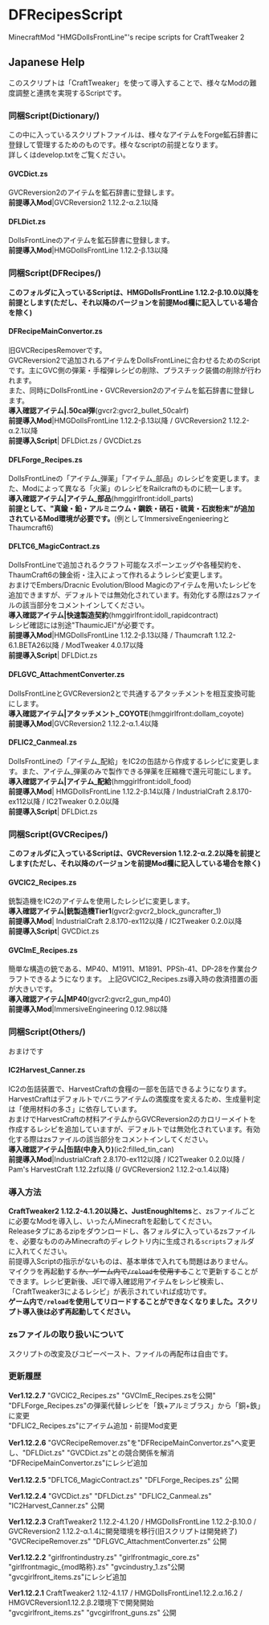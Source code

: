 # DFRecipesScript
MinecraftMod "HMGDollsFrontLine"'s recipe scripts for CraftTweaker 2

## Japanese Help
このスクリプトは「CraftTweaker」を使って導入することで、様々なModの難度調整と連携を実現するScriptです。

### 同梱Script(Dictionary/)
この中に入っているスクリプトファイルは、様々なアイテムをForge鉱石辞書に登録して管理するためのものです。様々なscriptの前提となります。  
詳しくはdevelop.txtをご覧ください。

#### GVCDict.zs
GVCReversion2のアイテムを鉱石辞書に登録します。  
**前提導入Mod**|GVCReversion2 1.12.2-α.2.1以降 

#### DFLDict.zs
DollsFrontLineのアイテムを鉱石辞書に登録します。  
**前提導入Mod**|HMGDollsFrontLine 1.12.2-β.13以降

### 同梱Script(DFRecipes/)
**このフォルダに入っているScriptは、HMGDollsFrontLine 1.12.2-β.10.0以降を前提とします(ただし、それ以降のバージョンを前提Mod欄に記入している場合を除く)**

#### DFRecipeMainConvertor.zs
旧GVCRecipesRemoverです。  
GVCReversion2で追加されるアイテムをDollsFrontLineに合わせるためのScriptです。主にGVC側の弾薬・手榴弾レシピの削除、プラスチック装備の削除が行われます。  
また、同時にDollsFrontLine・GVCReversion2のアイテムを鉱石辞書に登録します。  
**導入確認アイテム|.50cal弾**(gvcr2:gvcr2_bullet_50calrf)  
**前提導入Mod**|HMGDollsFrontLine 1.12.2-β.13以降 / GVCReversion2 1.12.2-α.2.1以降   
**前提導入Script**| DFLDict.zs / GVCDict.zs

#### DFLForge_Recipes.zs
DollsFrontLineの「アイテム\_弾薬」「アイテム\_部品」のレシピを変更します。また、Modによって異なる「火薬」のレシピをRailcraftのものに統一します。  
**導入確認アイテム|アイテム\_部品**(hmggirlfront:idoll_parts)  
**前提として、"真鍮・鉛・アルミニウム・鋼鉄・硝石・硫黄・石炭粉末"が追加されているMod環境が必要です。**(例としてImmersiveEngenieeringとThaumcraft6)

#### DFLTC6_MagicContract.zs
DollsFrontLineで追加されるクラフト可能なスポーンエッグや各種契約を、ThaumCraft6の錬金術・注入によって作れるようレシピ変更します。  
おまけでEmbers/Dracnic Evolution/Blood Magicのアイテムを用いたレシピを追加できますが、デフォルトでは無効化されています。有効化する際はzsファイルの該当部分をコメントインしてください。  
**導入確認アイテム|快速製造契約**(hmggirlfront:idoll\_rapidcontract)  
レシピ確認には別途"ThaumicJEI"が必要です。  
**前提導入Mod**|HMGDollsFrontLine 1.12.2-β.13以降 / Thaumcraft 1.12.2-6.1.BETA26以降 / ModTweaker 4.0.17以降  
**前提導入Script**| DFLDict.zs

#### DFLGVC_AttachmentConverter.zs
DollsFrontLineとGVCReversion2とで共通するアタッチメントを相互変換可能にします。  
**導入確認アイテム|アタッチメント\_COYOTE**(hmggirlfront:dollam_coyote)  
**前提導入Mod**|GVCReversion2 1.12.2-α.1.4以降

#### DFLIC2_Canmeal.zs
DollsFrontLineの「アイテム\_配給」をIC2の缶詰から作成するレシピに変更します。また、アイテム\_弾薬のみで製作できる弾薬を圧縮機で還元可能にします。  
**導入確認アイテム|アイテム\_配給**(hmggirlfront:idoll_food)  
**前提導入Mod**| HMGDollsFrontLine 1.12.2-β.14以降 / IndustrialCraft 2.8.170-ex112以降 / IC2Tweaker 0.2.0以降  
**前提導入Script**| DFLDict.zs

### 同梱Script(GVCRecipes/)
**このフォルダに入っているScriptは、GVCReversion 1.12.2-α.2.2以降を前提とします(ただし、それ以降のバージョンを前提Mod欄に記入している場合を除く)**

#### GVCIC2_Recipes.zs
銃製造機をIC2のアイテムを使用したレシピに変更します。  
**導入確認アイテム|銃製造機Tier1**(gvcr2:gvcr2_block_guncrafter_1)  
**前提導入Mod**| IndustrialCraft 2.8.170-ex112以降 / IC2Tweaker 0.2.0以降  
**前提導入Script**| GVCDict.zs

#### GVCImE_Recipes.zs
簡単な構造の銃である、MP40、M1911、M1891、PPSh-41、DP-28を作業台クラフトできるようになります。 上記GVCIC2_Recipes.zs導入時の救済措置の面が大きいです。   
**導入確認アイテム|MP40**(gvcr2:gvcr2_gun_mp40)  
**前提導入Mod**|ImmersiveEngineering 0.12.98以降  


### 同梱Script(Others/)
おまけです

#### IC2Harvest_Canner.zs
IC2の缶詰装置で、HarvestCraftの食糧の一部を缶詰できるようになります。HarvestCraftはデフォルトでバニラアイテムの満腹度を変えるため、生成量判定は「使用材料の多さ」に依存しています。  
おまけでHarvestCraftの材料アイテムからGVCReversion2のカロリーメイトを作成するレシピを追加していますが、デフォルトでは無効化されています。有効化する際はzsファイルの該当部分をコメントインしてください。  
**導入確認アイテム|缶詰(中身入り)**(ic2:filled_tin_can)<br>
**前提導入Mod**|IndustrialCraft 2.8.170-ex112以降 / IC2Tweaker 0.2.0以降 / Pam's HarvestCraft  1.12.2zf以降 (/ GVCReversion2 1.12.2-α.1.4以降)


### 導入方法
**CraftTweaker2 1.12.2-4.1.20以降と、JustEnoughItems**と、zsファイルごとに必要なModを導入し、いったんMinecraftを起動してください。<br>
Releaseタブにあるzipをダウンロードし、各フォルダに入っているzsファイルを、必要なもののみMinecraftのディレクトリ内に生成される`scripts`フォルダに入れてください。<br>
前提導入Scriptの指示がないものは、基本単体で入れても問題はありません。  
マイクラを再起動する~~か、ゲーム内で`/reload`を使用する~~ことで更新することができます。レシピ更新後、JEIで導入確認用アイテムをレシピ検索し、「CraftTweaker3によるレシピ」が表示されていれば成功です。<br>
**ゲーム内で`/reload`を使用してリロードすることができなくなりました。スクリプト導入後は必ず再起動してください。**

### zsファイルの取り扱いについて
スクリプトの改変及びコピーペースト、ファイルの再配布は自由です。

### 更新履歴

**Ver1.12.2.7** "GVCIC2_Recipes.zs" "GVCImE_Recipes.zsを公開"  
"DFLForge_Recipes.zs"の弾薬代替レシピを「鉄+アルミブラス」から「銅+鉄」に変更  
"DFLIC2_Recipes.zs"にアイテム追加・前提Mod変更

**Ver1.12.2.6** "GVCRecipeRemover.zs"を"DFRecipeMainConvertor.zs"へ変更し、"DFLDict.zs" "GVCDict.zs"との競合関係を解消  
"DFRecipeMainConvertor.zs"にレシピ追加

**Ver1.12.2.5** "DFLTC6_MagicContract.zs" "DFLForge_Recipes.zs" 公開

**Ver1.12.2.4** "GVCDict.zs" "DFLDict.zs" "DFLIC2_Canmeal.zs" "IC2Harvest_Canner.zs" 公開

**Ver1.12.2.3** CraftTweaker2 1.12.2-4.1.20 / HMGDollsFrontLine 1.12.2-β.10.0 / GVCReversion2 1.12.2-α.1.4に開発環境を移行(旧スクリプトは開発終了)  
"GVCRecipeRemover.zs" "DFLGVC_AttachmentConverter.zs" 公開

**Ver1.12.2.2** "girlfrontindustry.zs" "girlfrontmagic_core.zs" "girlfrontmagic\_{mod略称}.zs" "gvcindustry_1.zs"公開 "gvcgirlfront_items.zs"にレシピ追加

**Ver1.12.2.1** CraftTweaker2 1.12-4.1.17 / HMGDollsFrontLine1.12.2.α.16.2 / HMGVCReversion1.12.2.β.2環境下で開発開始<br>
"gvcgirlfront_items.zs" "gvcgirlfront_guns.zs" 公開
